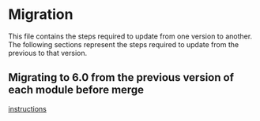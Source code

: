 # Migration

This file contains the steps required to update from one version to another. The following sections represent the steps required to update from the previous to that version. 

## Migrating to 6.0 from the previous version of each module before merge

[instructions](doc/migration/4.x-6.0.md)

